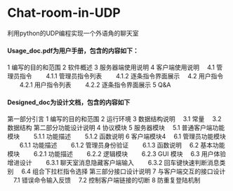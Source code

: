 # Chat-room-in-UDP
利用python的UDP编程实现一个外语角的聊天室
#### Usage_doc.pdf为用户手册，包含的内容如下：
1 编写的目的和范围
2 软件概述
3 服务器端使用说明
4 客户端使用说明
&emsp;4.1 管理员指令
&emsp;&emsp;4.1.1 管理员指令列表
&emsp;&emsp;4.1.2 逐条指令界面展示
&emsp;4.2 用户指令
&emsp;&emsp;4.2.1 用户指令列表
&emsp;&emsp;4.2.2 逐条指令界面展示
5 Q&A
#### Designed_doc为设计文档，包含的内容如下
第一部分引言
1 编写的目的和范围
2 运行环境
3 数据结构说明
&emsp;3.1 常量
&emsp;3.2 数据结构
第二部分功能设计说明
4 协议模块
5 服务器模块
&emsp;5.1 普通客户端功能模块
&emsp;&emsp;5.1.1 功能描述
&emsp;&emsp;5.1.2 函数说明
6 客户端模块4
&emsp;6.1 管理员功能模块
&emsp;&emsp;6.1.1 功能描述
&emsp;&emsp;6.1.2 管理员身份验证
&emsp;&emsp;6.1.3 函数说明
&emsp;6.2 基本功能模块
&emsp;&emsp;6.2.1 功能描述
&emsp;&emsp;6.2.2 逻辑模块
&emsp;&emsp;6.2.3 GUI 模块
&emsp;6.3 用户体验增进设计
&emsp;&emsp;6.3.1 聊天室消息隐藏客户端输入
&emsp;&emsp;6.3.2 回车键快速判断消息类别
&emsp;6.4 组合下拉栏指令选择
第三部分接口设计说明
7 与客户端交互的接口设计
&emsp;7.1 错误命令输入反馈
&emsp;7.2 控制客户端链接的切断
8 防重复登陆机制